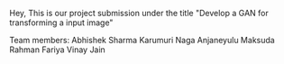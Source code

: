 Hey, This is our project submission under the title "Develop a GAN for transforming a input image"

Team members:
Abhishek Sharma
Karumuri Naga Anjaneyulu
Maksuda Rahman Fariya
Vinay Jain
